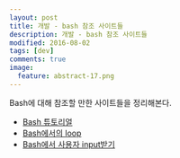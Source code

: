 ```yaml
---
layout: post
title: 개발 - bash 참조 사이트들
description: 개발 - bash 참조 사이트들
modified: 2016-08-02
tags: [dev]
comments: true
image:
  feature: abstract-17.png
---
```


Bash에 대해 참조할 만한 사이트들을 정리해본다. 

- [Bash 튜토리얼](https://linuxconfig.org/bash-scripting-tutorial)
- [Bash에서의 loop](http://www.cyberciti.biz/faq/bash-for-loop/)
- [Bash에서 사용자 input받기](http://tldp.org/LDP/Bash-Beginners-Guide/html/sect_08_02.html)
